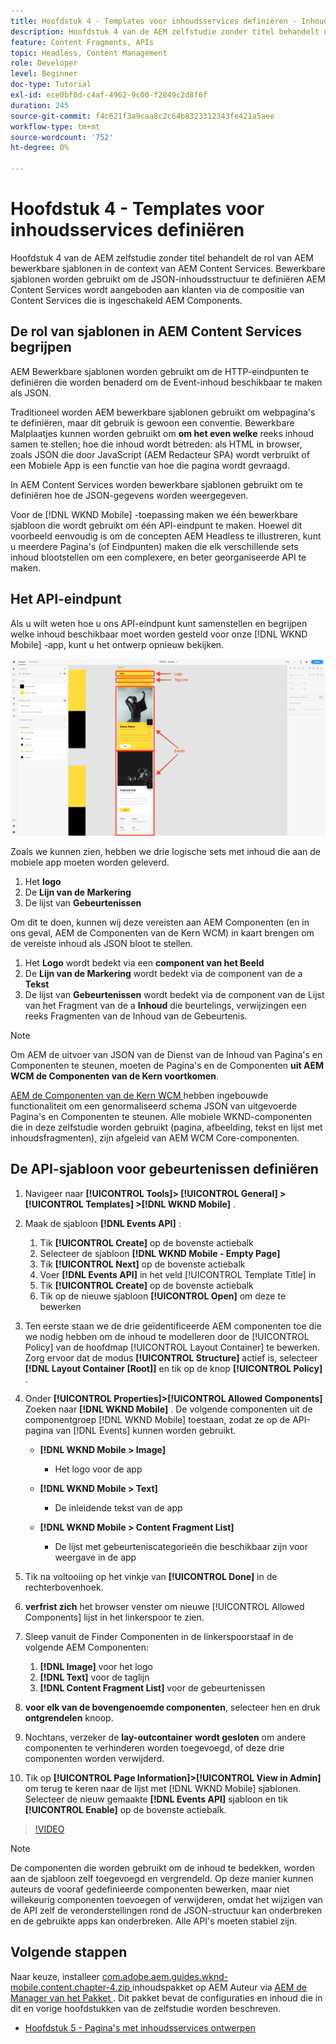 ```yaml
---
title: Hoofdstuk 4 - Templates voor inhoudsservices definiëren - Inhoudsservices
description: Hoofdstuk 4 van de AEM zelfstudie zonder titel behandelt de rol van AEM bewerkbare sjablonen in de context van AEM Content Services. Bewerkbare sjablonen worden gebruikt om de JSON-inhoudsstructuur te definiëren AEM Content Services uiteindelijk beschikbaar maken.
feature: Content Fragments, APIs
topic: Headless, Content Management
role: Developer
level: Beginner
doc-type: Tutorial
exl-id: ece0bf0d-c4af-4962-9c00-f2849c2d8f6f
duration: 245
source-git-commit: f4c621f3a9caa8c2c64b8323312343fe421a5aee
workflow-type: tm+mt
source-wordcount: '752'
ht-degree: 0%

---
```


# Hoofdstuk 4 - Templates voor inhoudsservices definiëren

Hoofdstuk 4 van de AEM zelfstudie zonder titel behandelt de rol van AEM bewerkbare sjablonen in de context van AEM Content Services. Bewerkbare sjablonen worden gebruikt om de JSON-inhoudsstructuur te definiëren AEM Content Services wordt aangeboden aan klanten via de compositie van Content Services die is ingeschakeld AEM Components.

## De rol van sjablonen in AEM Content Services begrijpen

AEM Bewerkbare sjablonen worden gebruikt om de HTTP-eindpunten te definiëren die worden benaderd om de Event-inhoud beschikbaar te maken als JSON.

Traditioneel worden AEM bewerkbare sjablonen gebruikt om webpagina&#39;s te definiëren, maar dit gebruik is gewoon een conventie. Bewerkbare Malplaatjes kunnen worden gebruikt om **om het even welke** reeks inhoud samen te stellen; hoe die inhoud wordt betreden: als HTML in browser, zoals JSON die door JavaScript (AEM Redacteur SPA) wordt verbruikt of een Mobiele App is een functie van hoe die pagina wordt gevraagd.

In AEM Content Services worden bewerkbare sjablonen gebruikt om te definiëren hoe de JSON-gegevens worden weergegeven.

Voor de [!DNL WKND Mobile] -toepassing maken we één bewerkbare sjabloon die wordt gebruikt om één API-eindpunt te maken. Hoewel dit voorbeeld eenvoudig is om de concepten AEM Headless te illustreren, kunt u meerdere Pagina&#39;s (of Eindpunten) maken die elk verschillende sets inhoud blootstellen om een complexere, en beter georganiseerde API te maken.

## Het API-eindpunt

Als u wilt weten hoe u ons API-eindpunt kunt samenstellen en begrijpen welke inhoud beschikbaar moet worden gesteld voor onze [!DNL WKND Mobile] -app, kunt u het ontwerp opnieuw bekijken.

![ Gebeurtenissen API de Decompositie van de Pagina ](./assets/chapter-4/design-to-component-mapping.png)

Zoals we kunnen zien, hebben we drie logische sets met inhoud die aan de mobiele app moeten worden geleverd.

1. Het **logo**
2. De **Lijn van de Markering**
3. De lijst van **Gebeurtenissen**

Om dit te doen, kunnen wij deze vereisten aan AEM Componenten (en in ons geval, AEM de Componenten van de Kern WCM) in kaart brengen om de vereiste inhoud als JSON bloot te stellen.

1. Het **Logo** wordt bedekt via een **component van het Beeld**
2. De **Lijn van de Markering** wordt bedekt via de component van de a **Tekst**
3. De lijst van **Gebeurtenissen** wordt bedekt via de component van de Lijst van het Fragment van de a **Inhoud** die beurtelings, verwijzingen een reeks Fragmenten van de Inhoud van de Gebeurtenis.

>[!NOTE]
>
>Om AEM de uitvoer van JSON van de Dienst van de Inhoud van Pagina&#39;s en Componenten te steunen, moeten de Pagina&#39;s en de Componenten **uit AEM WCM de Componenten van de Kern voortkomen**.
>
>[ AEM de Componenten van de Kern WCM ](https://github.com/Adobe-Marketing-Cloud/aem-core-wcm-components) hebben ingebouwde functionaliteit om een genormaliseerd schema JSON van uitgevoerde Pagina&#39;s en Componenten te steunen. Alle mobiele WKND-componenten die in deze zelfstudie worden gebruikt (pagina, afbeelding, tekst en lijst met inhoudsfragmenten), zijn afgeleid van AEM WCM Core-componenten.

## De API-sjabloon voor gebeurtenissen definiëren

1. Navigeer naar **[!UICONTROL Tools]> [!UICONTROL General] > [!UICONTROL Templates] >[!DNL WKND Mobile]** .

1. Maak de sjabloon **[!DNL Events API]** :

   1. Tik **[!UICONTROL Create]** op de bovenste actiebalk
   1. Selecteer de sjabloon **[!DNL WKND Mobile - Empty Page]**
   1. Tik **[!UICONTROL Next]** op de bovenste actiebalk
   1. Voer **[!DNL Events API]** in het veld [!UICONTROL Template Title] in
   1. Tik **[!UICONTROL Create]** op de bovenste actiebalk
   1. Tik op de nieuwe sjabloon **[!UICONTROL Open]** om deze te bewerken

1. Ten eerste staan we de drie geïdentificeerde AEM componenten toe die we nodig hebben om de inhoud te modelleren door de [!UICONTROL Policy] van de hoofdmap [!UICONTROL Layout Container] te bewerken. Zorg ervoor dat de modus **[!UICONTROL Structure]** actief is, selecteer **[!DNL Layout Container \[Root\]]** en tik op de knop **[!UICONTROL Policy]** .
1. Onder **[!UICONTROL Properties]>[!UICONTROL Allowed Components]** Zoeken naar **[!DNL WKND Mobile]** . De volgende componenten uit de componentgroep [!DNL WKND Mobile] toestaan, zodat ze op de API-pagina van [!DNL Events] kunnen worden gebruikt.

   * **[!DNL WKND Mobile > Image]**

      * Het logo voor de app

   * **[!DNL WKND Mobile > Text]**

      * De inleidende tekst van de app

   * **[!DNL WKND Mobile > Content Fragment List]**

      * De lijst met gebeurteniscategorieën die beschikbaar zijn voor weergave in de app

1. Tik na voltooiing op het vinkje van **[!UICONTROL Done]** in de rechterbovenhoek.
1. **verfrist zich** het browser venster om nieuwe [!UICONTROL Allowed Components] lijst in het linkerspoor te zien.
1. Sleep vanuit de Finder Componenten in de linkerspoorstaaf in de volgende AEM Componenten:
   1. **[!DNL Image]** voor het logo
   2. **[!DNL Text]** voor de taglijn
   3. **[!DNL Content Fragment List]** voor de gebeurtenissen
1. **voor elk van de bovengenoemde componenten**, selecteer hen en druk **ontgrendelen** knoop.
1. Nochtans, verzeker de **lay-outcontainer** **wordt gesloten** om andere componenten te verhinderen worden toegevoegd, of deze drie componenten worden verwijderd.
1. Tik op **[!UICONTROL Page Information]>[!UICONTROL View in Admin]** om terug te keren naar de lijst met [!DNL WKND Mobile] sjablonen. Selecteer de nieuw gemaakte **[!DNL Events API]** sjabloon en tik **[!UICONTROL Enable]** op de bovenste actiebalk.

>[!VIDEO](https://video.tv.adobe.com/v/28342?quality=12&learn=on)

>[!NOTE]
>
> De componenten die worden gebruikt om de inhoud te bedekken, worden aan de sjabloon zelf toegevoegd en vergrendeld. Op deze manier kunnen auteurs de vooraf gedefinieerde componenten bewerken, maar niet willekeurig componenten toevoegen of verwijderen, omdat het wijzigen van de API zelf de veronderstellingen rond de JSON-structuur kan onderbreken en de gebruikte apps kan onderbreken. Alle API&#39;s moeten stabiel zijn.

## Volgende stappen

Naar keuze, installeer [ com.adobe.aem.guides.wknd-mobile.content.chapter-4.zip ](https://github.com/adobe/aem-guides-wknd-mobile/releases/latest) inhoudspakket op AEM Auteur via [ AEM de Manager van het Pakket ](http://localhost:4502/crx/packmgr/index.jsp). Dit pakket bevat de configuraties en inhoud die in dit en vorige hoofdstukken van de zelfstudie worden beschreven.

* [Hoofdstuk 5 - Pagina&#39;s met inhoudsservices ontwerpen](./chapter-5.md)

